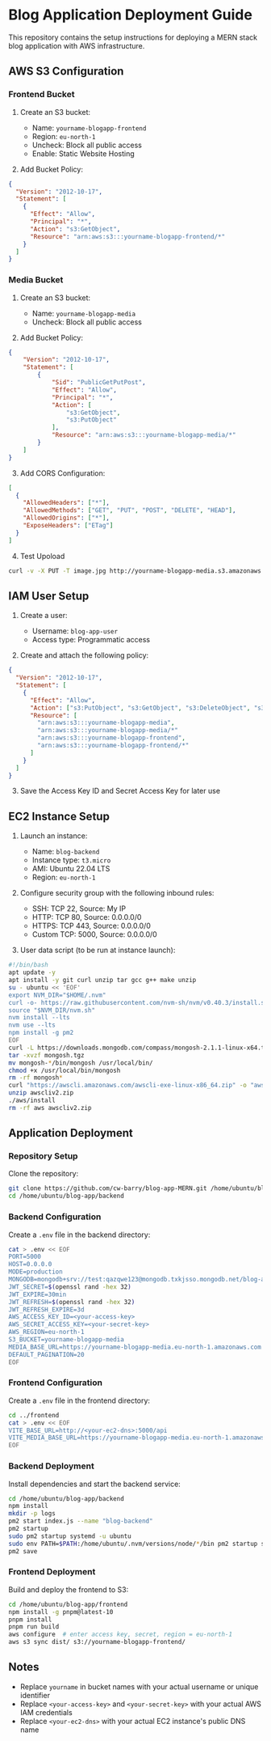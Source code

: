 # Blog Application Deployment Guide

This repository contains the setup instructions for deploying a MERN stack blog application with AWS infrastructure.

## AWS S3 Configuration

### Frontend Bucket

1. Create an S3 bucket:
   - Name: `yourname-blogapp-frontend`
   - Region: `eu-north-1`
   - Uncheck: Block all public access
   - Enable: Static Website Hosting

2. Add Bucket Policy:
```json
{
  "Version": "2012-10-17",
  "Statement": [
    {
      "Effect": "Allow",
      "Principal": "*",
      "Action": "s3:GetObject",
      "Resource": "arn:aws:s3:::yourname-blogapp-frontend/*"
    }
  ]
}
```

### Media Bucket

1. Create an S3 bucket:
   - Name: `yourname-blogapp-media`
   - Uncheck: Block all public access

2. Add Bucket Policy:
```json
{
    "Version": "2012-10-17",
    "Statement": [
        {
            "Sid": "PublicGetPutPost",
            "Effect": "Allow",
            "Principal": "*",
            "Action": [
                "s3:GetObject",
                "s3:PutObject"
            ],
            "Resource": "arn:aws:s3:::yourname-blogapp-media/*"
        }
    ]
}
```
3. Add CORS Configuration:
```json
[
  {
    "AllowedHeaders": ["*"],
    "AllowedMethods": ["GET", "PUT", "POST", "DELETE", "HEAD"],
    "AllowedOrigins": ["*"],
    "ExposeHeaders": ["ETag"]
  }
]
```
4. Test Upoload
```bash
curl -v -X PUT -T image.jpg http://yourname-blogapp-media.s3.amazonaws.com/image.jpg
```

## IAM User Setup

1. Create a user:
   - Username: `blog-app-user`
   - Access type: Programmatic access

2. Create and attach the following policy:
```json
{
  "Version": "2012-10-17",
  "Statement": [
    {
      "Effect": "Allow",
      "Action": ["s3:PutObject", "s3:GetObject", "s3:DeleteObject", "s3:ListBucket"],
      "Resource": [
        "arn:aws:s3:::yourname-blogapp-media",
        "arn:aws:s3:::yourname-blogapp-media/*"
        "arn:aws:s3:::yourname-blogapp-frontend",
        "arn:aws:s3:::yourname-blogapp-frontend/*"
      ]
    }
  ]
}
```

3. Save the Access Key ID and Secret Access Key for later use

## EC2 Instance Setup

1. Launch an instance:
   - Name: `blog-backend`
   - Instance type: `t3.micro`
   - AMI: Ubuntu 22.04 LTS
   - Region: `eu-north-1`

2. Configure security group with the following inbound rules:
   - SSH: TCP 22, Source: My IP
   - HTTP: TCP 80, Source: 0.0.0.0/0
   - HTTPS: TCP 443, Source: 0.0.0.0/0
   - Custom TCP: 5000, Source: 0.0.0.0/0

3. User data script (to be run at instance launch):
```bash
#!/bin/bash
apt update -y
apt install -y git curl unzip tar gcc g++ make unzip
su - ubuntu << 'EOF'
export NVM_DIR="$HOME/.nvm"
curl -o- https://raw.githubusercontent.com/nvm-sh/nvm/v0.40.3/install.sh | bash
source "$NVM_DIR/nvm.sh"
nvm install --lts
nvm use --lts
npm install -g pm2
EOF
curl -L https://downloads.mongodb.com/compass/mongosh-2.1.1-linux-x64.tgz -o mongosh.tgz
tar -xvzf mongosh.tgz
mv mongosh-*/bin/mongosh /usr/local/bin/
chmod +x /usr/local/bin/mongosh
rm -rf mongosh*
curl "https://awscli.amazonaws.com/awscli-exe-linux-x86_64.zip" -o "awscliv2.zip"
unzip awscliv2.zip
./aws/install
rm -rf aws awscliv2.zip
```

## Application Deployment

### Repository Setup

Clone the repository:
```bash
git clone https://github.com/cw-barry/blog-app-MERN.git /home/ubuntu/blog-app
cd /home/ubuntu/blog-app/backend
```

### Backend Configuration

Create a `.env` file in the backend directory:
```bash
cat > .env << EOF
PORT=5000
HOST=0.0.0.0
MODE=production
MONGODB=mongodb+srv://test:qazqwe123@mongodb.txkjsso.mongodb.net/blog-app
JWT_SECRET=$(openssl rand -hex 32)
JWT_EXPIRE=30min
JWT_REFRESH=$(openssl rand -hex 32)
JWT_REFRESH_EXPIRE=3d
AWS_ACCESS_KEY_ID=<your-access-key>
AWS_SECRET_ACCESS_KEY=<your-secret-key>
AWS_REGION=eu-north-1
S3_BUCKET=yourname-blogapp-media
MEDIA_BASE_URL=https://yourname-blogapp-media.eu-north-1.amazonaws.com
DEFAULT_PAGINATION=20
EOF
```

### Frontend Configuration

Create a `.env` file in the frontend directory:
```bash
cd ../frontend
cat > .env << EOF
VITE_BASE_URL=http://<your-ec2-dns>:5000/api
VITE_MEDIA_BASE_URL=https://yourname-blogapp-media.eu-north-1.amazonaws.com
EOF
```

### Backend Deployment

Install dependencies and start the backend service:
```bash
cd /home/ubuntu/blog-app/backend
npm install
mkdir -p logs
pm2 start index.js --name "blog-backend"
pm2 startup
sudo pm2 startup systemd -u ubuntu
sudo env PATH=$PATH:/home/ubuntu/.nvm/versions/node/*/bin pm2 startup systemd -u ubuntu --hp /home/ubuntu
pm2 save
```

### Frontend Deployment

Build and deploy the frontend to S3:
```bash
cd /home/ubuntu/blog-app/frontend
npm install -g pnpm@latest-10
pnpm install
pnpm run build
aws configure  # enter access key, secret, region = eu-north-1
aws s3 sync dist/ s3://yourname-blogapp-frontend/
```

## Notes

- Replace `yourname` in bucket names with your actual username or unique identifier
- Replace `<your-access-key>` and `<your-secret-key>` with your actual AWS IAM credentials
- Replace `<your-ec2-dns>` with your actual EC2 instance's public DNS name
